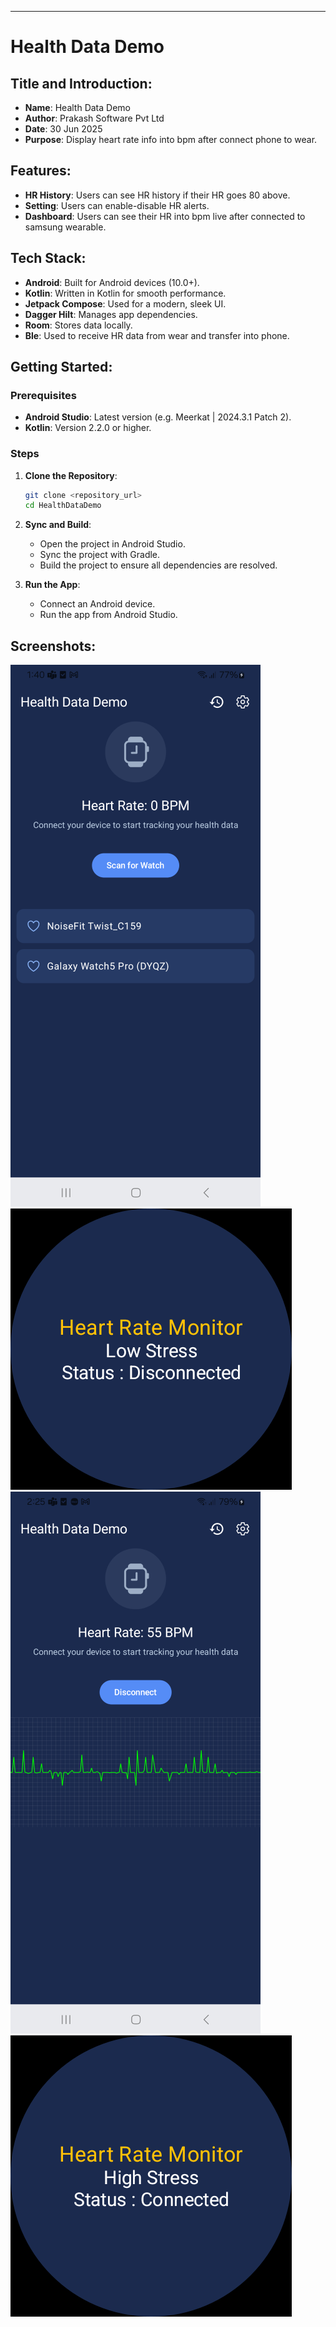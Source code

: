
---
# Health Data Demo

## **Title and Introduction**:
   - **Name**: Health Data Demo
   - **Author**: Prakash Software Pvt Ltd
   - **Date**: 30 Jun 2025
   - **Purpose**: Display heart rate info into bpm after connect phone to wear.

## **Features**:
   - **HR History**: Users can see HR history if their HR goes 80 above.
   - **Setting**: Users can enable-disable HR alerts.
   - **Dashboard**: Users can see their HR into bpm live after connected to samsung wearable.

## **Tech Stack**:
   - **Android**: Built for Android devices (10.0+).
   - **Kotlin**: Written in Kotlin for smooth performance.
   - **Jetpack Compose**: Used for a modern, sleek UI.
   - **Dagger Hilt**: Manages app dependencies.
   - **Room**: Stores data locally.
   - **Ble**: Used to receive HR data from wear and transfer into phone.

## **Getting Started**:
### Prerequisites
- **Android Studio**: Latest version (e.g. Meerkat | 2024.3.1 Patch 2).
- **Kotlin**: Version 2.2.0 or higher.

### Steps
1. **Clone the Repository**:
   ```bash
   git clone <repository_url>
   cd HealthDataDemo
   ```

2. **Sync and Build**:
    - Open the project in Android Studio.
    - Sync the project with Gradle.
    - Build the project to ensure all dependencies are resolved.

3. **Run the App**:
    - Connect an Android device.
    - Run the app from Android Studio.

## **Screenshots**:
   ![Health Data Demo](assets/heart_rate_info_dashboard.png)
   ![Health Data Demo](assets/watch_dashboard.png)
   ![Health Data Demo](assets/hr_dashboard_after_connected.png)
   ![Health Data Demo](assets/watch_dashboard_after_connected.png)